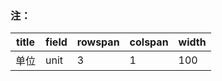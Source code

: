 ### 注：

| title | field | rowspan | colspan | width |
| ----- | ----- | ------- | ------- | ----- |
| 单位  | unit  | 3       | 1       | 100   |

​       

